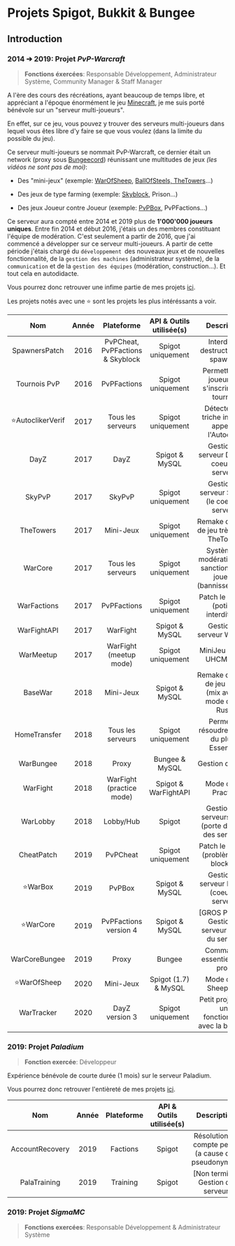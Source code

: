 
# Projets Spigot, Bukkit & Bungee

  

## Introduction

### 2014 ➔ 2019: Projet *PvP-Warcraft*

  

>  **Fonctions éxercées**: Responsable Développement, Administrateur Système, Community Manager & Staff Manager

  

A l'ère des cours des récréations, ayant beaucoup de temps libre, et appréciant a l'époque énormément le jeu [Minecraft](https://www.minecraft.net/fr-fr/), je me suis porté bénévole sur un "serveur multi-joueurs".

En effet, sur ce jeu, vous pouvez y trouver des serveurs multi-joueurs dans lequel vous êtes libre d'y faire se que vous voulez (dans la limite du possible du jeu).

Ce serveur multi-joueurs se nommait PvP-Warcraft, ce dernier était un network (proxy sous [Bungeecord](https://www.spigotmc.org/wiki/bungeecord/)) réunissant une multitudes de jeux *(les vidéos ne sont pas de moi)*:

  
  

- Des "mini-jeux" (exemple: [WarOfSheep](https://www.youtube.com/watch?v=-5rBSQLPwl4), [BallOfSteels, TheTowers](https://www.youtube.com/watch?v=H5qIFm_g6I4)...)

- Des jeux de type farming (exemple: [Skyblock](https://www.youtube.com/watch?v=yDSn0sF7-Po), Prison...)

- Des jeux Joueur contre Joueur (exemple: [PvPBox](https://www.youtube.com/watch?v=7OrWCIw8X1Q), PvPFactions...)

  

Ce serveur aura compté entre 2014 et 2019 plus de **1'000'000 joueurs uniques**. Entre fin 2014 et début 2016, j'étais un des membres constituant l'équipe de modération. C'est seulement a partir de 2016, que j'ai commencé a développer sur ce serveur multi-joueurs. A partir de cette période j'étais chargé du `développement `des nouveaux jeux et de nouvelles fonctionnalité, de la `gestion des machines` (administrateur système), de la `communication` et de la `gestion des équipes` (modération, construction...). Et tout cela en autodidacte.

Vous pourrez donc retrouver une infime partie de mes projets [ici](https://github.com/cmuagab/spigot-projects/tree/master/2014-pvp-warcraft).

  

Les projets notés avec une ⭐ sont les projets les plus intéréssants a voir.

  

| Nom              | Année | Plateforme                       | API & Outils utilisée(s) | Description                                                          |
|:----------------:|:-----:|:--------------------------------:|:------------------------:|:--------------------------------------------------------------------:|
| SpawnersPatch    | 2016  | PvPCheat, PvPFactions & Skyblock | Spigot uniquement        | Interdire la destruction des spawners                                |
| Tournois PvP     | 2016  | PvPFactions                      | Spigot uniquement        | Permettre aux joueurs de s'inscrire a un tournois                    |
| ⭐AutoclikerVerif | 2017  | Tous les serveurs                | Spigot uniquement        | Détecter une triche interdite appellée l'Autoclick.                  |
| DayZ             | 2017  | DayZ                             | Spigot & MySQL           | Gestion du serveur DayZ (le coeur du serveur)                        |
| SkyPvP           | 2017  | SkyPvP                           | Spigot uniquement        | Gestion du serveur SkyPvP (le coeur du serveur)                      |
| TheTowers        | 2017  | Mini-Jeux                        | Spigot uniquement        | Remake du mode de jeu très connu TheTowers                           |
| WarCore          | 2017  | Tous les serveurs                | Spigot uniquement        | Système de modération pour sanctionner les joueurs (bannissement...) |
| WarFactions      | 2017  | PvPFactions                      | Spigot uniquement        | Patch le serveur (potions interdites...)                             |
| WarFightAPI      | 2017  | WarFight                         | Spigot & MySQL           | Gestion du serveur WarFight                                          |
| WarMeetup        | 2017  | WarFight (meetup mode)           | Spigot uniquement        | MiniJeu nommé UHCMeetup                                              |
| BaseWar          | 2018  | Mini-Jeux                        | Spigot & MySQL           | Remake du mode de jeu KOTH (mix avec le mode de jeu Rush)            |
| HomeTransfer     | 2018  | Tous les serveurs                | Spigot uniquement        | Permet de résoudre un bug du plugin Essentials                       |
| WarBungee        | 2018  | Proxy                            | Bungee & MySQL           | Gestion du proxy                                                     |
| WarFight         | 2018  | WarFight (practice mode)         | Spigot & WarFightAPI     | Mode de jeu Practice                                                 |
| WarLobby         | 2018  | Lobby/Hub                        | Spigot                   | Gestion des serveurs lobby (porte d'entrée des serveurs)             |
| CheatPatch       | 2019  | PvPCheat                         | Spigot uniquement        | Patch le serveur (problèmes de blocks...)                            |
| ⭐WarBox          | 2019  | PvPBox                           | Spigot & MySQL           | Gestion du serveur PvPBox (coeur du serveur)                         |
| ⭐WarCore         | 2019  | PvPFactions version 4            | Spigot & MySQL           | [GROS PROJET] Gestion du serveur (coeur du serveur)                  |
| WarCoreBungee    | 2019  | Proxy                            | Bungee                   | Commandes essentielles au proxy                                      |
| ⭐WarOfSheep      | 2020  | Mini-Jeux                        | Spigot (1.7) & MySQL     | Mode de jeu SheepWars                                                |
| WarTracker       | 2020  | DayZ version 3                   | Spigot uniquement        | Petit projet pour une fonctionnalité avec la boussole                |

  

### 2019: Projet *Paladium*

>  **Fonction exercée**: Développeur

  

Expérience bénévole de courte durée (1 mois) sur le serveur Paladium.

Vous pourrez donc retrouver l'entièreté de mes projets [ici](https://github.com/cmuagab/spigot-projects/tree/master/2018-paladium).

  

| Nom             | Année | Plateforme | API & Outils utilisée(s) | Description                                          |
|:---------------:|:-----:|:----------:|:------------------------:|:----------------------------------------------------:|
| AccountRecovery | 2019  | Factions   | Spigot                   | Résolution de compte perdu (a cause des pseudonymes) |
| PalaTraining    | 2019  | Training   | Spigot                   | [Non terminé] Gestion du serveur                     |

  

### 2019: Projet *SigmaMC*

  

>  **Fonctions exercées**: Responsable Développement & Administrateur Système
